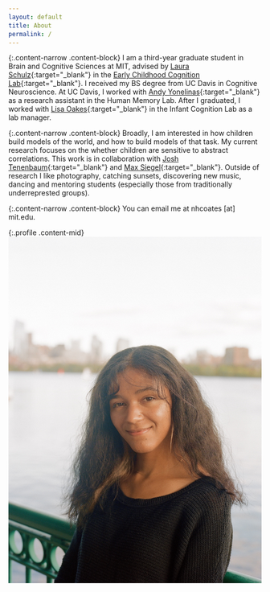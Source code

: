 ```yaml
---
layout: default
title: About
permalink: /
---
```


{:.content-narrow .content-block}
I am a third-year graduate student in Brain and Cognitive Sciences at MIT, advised by [Laura Schulz](https://eccl.mit.edu/laura-schulz-bio){:target="_blank"} in the [Early Childhood Cognition Lab](https://eccl.mit.edu/){:target="_blank"}.
I received my BS degree from UC Davis in Cognitive Neuroscience.
At UC Davis, I worked with [Andy Yonelinas](https://yonelinas.faculty.ucdavis.edu/people/){:target="_blank"} as a research assistant in the Human Memory Lab. After I graduated, I worked with [Lisa Oakes](https://mindbrain.ucdavis.edu/people/lmoakes){:target="_blank"} in the Infant Cognition Lab as a lab manager.

{:.content-narrow .content-block}
Broadly, I am interested in how children build models of the world, and how to build models of that task. My current research focuses on the whether children are sensitive to abstract correlations. This work is in collaboration with [Josh Tenenbaum](http://web.mit.edu/cocosci/josh.html){:target="_blank"} and [Max Siegel](http://web.mit.edu/maxs/www/){:target="_blank"}.
Outside of research I like photography, catching sunsets, discovering new music, dancing and mentoring students (especially those from traditionally underreprested groups).

{:.content-narrow .content-block}
You can email me at nhcoates [at] mit.edu.

{:.profile .content-mid}
![profile](/imgs/nicole.png)
